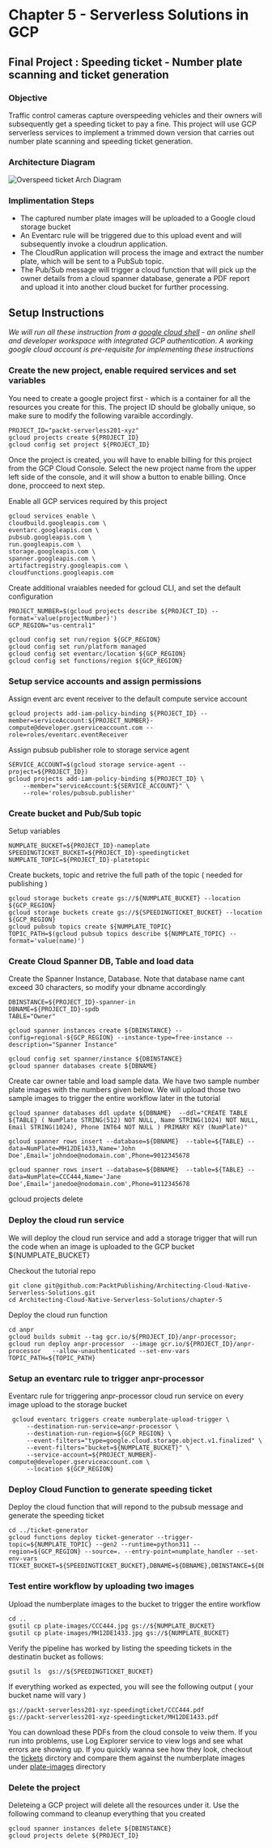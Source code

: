 # Chapter 5 - Serverless Solutions in GCP

## Final Project : Speeding ticket - Number plate scanning and ticket generation

### Objective

Traffic control cameras capture overspeeding vehicles and their owners will subsequently get a speeding ticket to pay a fine.  This project will use GCP serverless services to implement a trimmed down version that carries out number plate scanning and speeding ticket generation.

### Architecture Diagram

![Overspeed ticket Arch Diagram](images/gcp-project.png)

### Implimentation Steps

   * The captured number plate images will be uploaded to a Google cloud storage bucket
   * An Eventarc rule will be triggered due to this upload event and will subsequently invoke a cloudrun application.
   * The CloudRun application will process the image and extract the number plate, which will be sent to a PubSub topic.
   * The Pub/Sub message will trigger a cloud function that will pick up the owner details from a cloud spanner database, generate a PDF report and upload it into another cloud bucket for further processing.

## Setup Instructions

_We will run all these instruction from a [google cloud shell](https://cloud.google.com/shell) - an online shell and developer workspace with integrated GCP authentication.  A working google cloud account is pre-requisite for implementing these instructions_

### Create the new project, enable required services and set  variables

You need to create a google project first - which is a container for all the resources you create for this.  The project ID should be globally unique, so make sure to modify the following varaible accordingly.

```
PROJECT_ID="packt-serverless201-xyz"
gcloud projects create ${PROJECT_ID}
gcloud config set project ${PROJECT_ID}
```

Once the project is created, you will have to enable billing for this project from the GCP Cloud Console.  Select the new project name from the upper left side of the console, and it will show a button to enable billing.  Once done, procceed to next step.

Enable all GCP services required by this project

```
gcloud services enable \
cloudbuild.googleapis.com \
eventarc.googleapis.com \
pubsub.googleapis.com \
run.googleapis.com \
storage.googleapis.com \
spanner.googleapis.com \
artifactregistry.googleapis.com \
cloudfunctions.googleapis.com
```

Create additional vraiables needed for gcloud CLI, and set the default configuration

```
PROJECT_NUMBER=$(gcloud projects describe ${PROJECT_ID} --format='value(projectNumber)')
GCP_REGION="us-central1"

gcloud config set run/region ${GCP_REGION}
gcloud config set run/platform managed
gcloud config set eventarc/location ${GCP_REGION}
gcloud config set functions/region ${GCP_REGION}
```

### Setup service accounts and assign permissions

Assign event arc event receiver to the default compute service account

```
gcloud projects add-iam-policy-binding ${PROJECT_ID} --member=serviceAccount:${PROJECT_NUMBER}-compute@developer.gserviceaccount.com --role=roles/eventarc.eventReceiver
```

Assign pubsub publisher role to storage service agent

```
SERVICE_ACCOUNT=$(gcloud storage service-agent --project=${PROJECT_ID})
gcloud projects add-iam-policy-binding ${PROJECT_ID} \
    --member="serviceAccount:${SERVICE_ACCOUNT}" \
    --role='roles/pubsub.publisher'
```

### Create bucket and Pub/Sub topic

Setup variables

```
NUMPLATE_BUCKET=${PROJECT_ID}-nameplate
SPEEDINGTICKET_BUCKET=${PROJECT_ID}-speedingticket
NUMPLATE_TOPIC=${PROJECT_ID}-platetopic
```
Create buckets, topic and retrive the full path of the topic ( needed for publishing )

```
gcloud storage buckets create gs://${NUMPLATE_BUCKET} --location ${GCP_REGION}
gcloud storage buckets create gs://${SPEEDINGTICKET_BUCKET} --location ${GCP_REGION}
gcloud pubsub topics create ${NUMPLATE_TOPIC}
TOPIC_PATH=$(gcloud pubsub topics describe ${NUMPLATE_TOPIC} --format='value(name)')
```

### Create Cloud Spanner DB, Table and load data

Create the Spanner Instance, Database.  Note that database name cant exceed 30 characters, so modify your dbname accordingly

```
DBINSTANCE=${PROJECT_ID}-spanner-in
DBNAME=${PROJECT_ID}-spdb
TABLE="Owner"

gcloud spanner instances create ${DBINSTANCE} --config=regional-${GCP_REGION} --instance-type=free-instance --description="Spanner Instance" 

gcloud config set spanner/instance ${DBINSTANCE}
gcloud spanner databases create ${DBNAME}
```

Create car owner table and load sample data.  We have two sample number plate images with the numbers given below.  We will upload those two sample images to trigger the entire workflow later in the tutorial

```
gcloud spanner databases ddl update ${DBNAME}  --ddl="CREATE TABLE ${TABLE} ( NumPlate STRING(512) NOT NULL, Name STRING(1024) NOT NULL, Email STRING(1024), Phone INT64 NOT NULL ) PRIMARY KEY (NumPlate)"

gcloud spanner rows insert --database=${DBNAME}  --table=${TABLE} --data=NumPlate=MH12DE1433,Name='John Doe',Email='johndoe@nodomain.com',Phone=9012345678

gcloud spanner rows insert --database=${DBNAME}  --table=${TABLE} --data=NumPlate=CCC444,Name='Jane Doe',Email='janedoe@nodomain.com',Phone=9112345678

```

gcloud projects delete

### Deploy the cloud run service

We will deploy the cloud run service and add a storage trigger that will run the code when an image is uploaded to the GCP bucket ${NUMPLATE_BUCKET}

Checkout the tutorial repo

```
git clone git@github.com:PacktPublishing/Architecting-Cloud-Native-Serverless-Solutions.git
cd Architecting-Cloud-Native-Serverless-Solutions/chapter-5
```

Deploy the cloud run function

```
cd anpr
gcloud builds submit --tag gcr.io/${PROJECT_ID}/anpr-processor; 
gcloud run deploy anpr-processor  --image gcr.io/${PROJECT_ID}/anpr-processor  	--allow-unauthenticated --set-env-vars TOPIC_PATH=${TOPIC_PATH}
```

### Setup an eventarc rule to trigger anpr-processor

Eventarc rule for triggering anpr-processor cloud run service on every image upload to the storage bucket

```
 gcloud eventarc triggers create numberplate-upload-trigger \
     --destination-run-service=anpr-processor \
     --destination-run-region=${GCP_REGION} \
     --event-filters="type=google.cloud.storage.object.v1.finalized" \
     --event-filters="bucket=${NUMPLATE_BUCKET}" \
     --service-account=${PROJECT_NUMBER}-compute@developer.gserviceaccount.com \
     --location ${GCP_REGION}
```

### Deploy Cloud Function to generate speeding ticket

Deploy the cloud function that will repond to the pubsub message and generate the speeding ticket

```
cd ../ticket-generator
gcloud functions deploy ticket-generator --trigger-topic=${NUMPLATE_TOPIC} --gen2 --runtime=python311 --region=${GCP_REGION} --source=. --entry-point=numplate_handler --set-env-vars TICKET_BUCKET=${SPEEDINGTICKET_BUCKET},DBNAME=${DBNAME},DBINSTANCE=${DBINSTANCE},TABLE=${TABLE}

```

### Test entire workflow by uploading two images

Upload the numberplate images to the bucket to trigger the entire workflow

```
cd ..
gsutil cp plate-images/CCC444.jpg gs://${NUMPLATE_BUCKET}
gsutil cp plate-images/MH12DE1433.jpg gs://${NUMPLATE_BUCKET}
```

Verify the pipeline has worked by listing the speeding tickets in the destinatin bucket as follows:

```
gsutil ls  gs://${SPEEDINGTICKET_BUCKET}
```

If everything worked as expected, you will see the following output ( your bucket name will vary )

```
gs://packt-serverless201-xyz-speedingticket/CCC444.pdf
gs://packt-serverless201-xyz-speedingticket/MH12DE1433.pdf
```

You can download these PDFs from the cloud console to veiw them.  If you run into problems, use Log Explorer service to view logs and see what errors are showing up.  If you quickly wanna see how they look, checkout the [tickets](tickets) dirctory and compare them against the numberplate images under [plate-images](plate-images) directory

### Delete the project 

Deleteing a GCP project will delete all the resources under it.  Use the following command to cleanup everything that you created

```
gcloud spanner instances delete ${DBINSTANCE}
gcloud projects delete ${PROJECT_ID}
```
